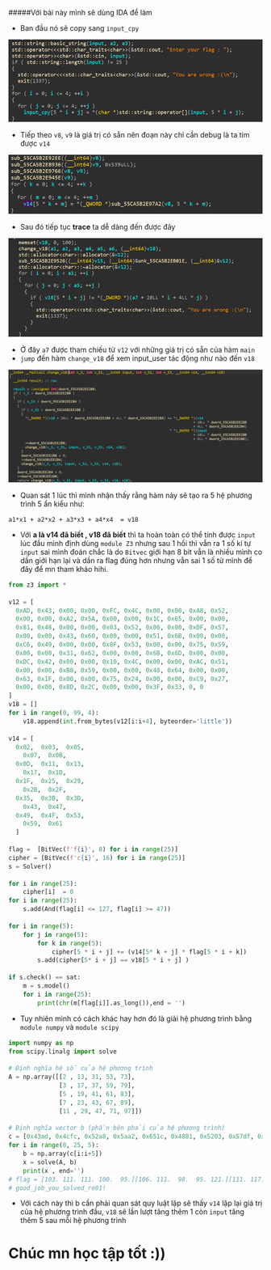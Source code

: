 #####Với bài này mình sẽ dùng IDA để làm
- Ban đầu nó sẽ copy sang `input_cpy` 

![pic1](Image/pic1.png)
- Tiếp theo `v8`, `v9` là giá trị có sẵn nên đoạn này chỉ cần debug là ta tim được `v14`

![pic2](Image/pic2.png)
- Sau đó tiếp tục **trace** ta dễ dàng đến được đây 

![pic3](Image/pic3.png)
- Ở đây `a7` được tham chiếu từ `v12` với những giá trị có sẵn của hàm `main`
- `jump` đến hàm `change_v18` để xem input_user tác động như nào đến `v18`

![pic4](Image/pic4.png)
- Quan sát 1 lúc thì mình nhận thấy rằng hàm này sẽ tạo ra 5 hệ phương trình 5 ẩn kiểu như:
```
a1*x1 + a2*x2 + a3*x3 + a4*x4  = v18
```
- Với **a là v14 đã biết , v18 đã biết** thì ta hoàn toàn có thể tính được `input` lúc đầu mình định dùng `module Z3` nhưng sau 1 hồi thì vẫn ra 1 số kí tự `input` sai mình đoán chắc là do `Bitvec` giới hạn 8 bit vẫn là nhiều mình co dần giới hạn lại và dần ra flag đúng hơn nhưng vẫn sai 1 số từ mình để đây để mn tham khảo hihi.
```python
from z3 import *

v12 = [
  0xAD, 0x43, 0x00, 0x00, 0xFC, 0x4C, 0x00, 0x00, 0xA8, 0x52, 
  0x00, 0x00, 0xA2, 0x5A, 0x00, 0x00, 0x1C, 0x65, 0x00, 0x00, 
  0x81, 0x48, 0x00, 0x00, 0x03, 0x52, 0x00, 0x00, 0xDF, 0x57, 
  0x00, 0x00, 0x43, 0x60, 0x00, 0x00, 0x51, 0x6B, 0x00, 0x00, 
  0xC6, 0x49, 0x00, 0x00, 0x8F, 0x53, 0x00, 0x00, 0x75, 0x59, 
  0x00, 0x00, 0x31, 0x62, 0x00, 0x00, 0x6B, 0x6D, 0x00, 0x00, 
  0xDC, 0x42, 0x00, 0x00, 0x10, 0x4C, 0x00, 0x00, 0xAC, 0x51, 
  0x00, 0x00, 0xB8, 0x59, 0x00, 0x00, 0x48, 0x64, 0x00, 0x00, 
  0x63, 0x1F, 0x00, 0x00, 0x75, 0x24, 0x00, 0x00, 0xC9, 0x27, 
  0x00, 0x00, 0x8D, 0x2C, 0x00, 0x00, 0x3F, 0x33, 0, 0
]
v18 = []
for i in range(0, 99, 4):
    v18.append(int.from_bytes(v12[i:i+4], byteorder='little'))

v14 = [
  0x02,  0x03,  0x05,  
    0x07,  0x0B,  
  0x0D,  0x11,  0x13,  
    0x17,  0x1D,  
  0x1F,  0x25,  0x29,  
    0x2B,  0x2F,  
  0x35,  0x3B,  0x3D,  
    0x43,  0x47,  
  0x49,  0x4F,  0x53,  
    0x59,  0x61
  ]

flag =  [BitVec(f'f{i}', 8) for i in range(25)]
cipher = [BitVec(f'c{i}', 16) for i in range(25)]
s = Solver()

for i in range(25):
    cipher[i]  = 0
for i in range(25):
    s.add(And(flag[i] <= 127, flag[i] >= 47))

for i in range(5):
    for j in range(5):
        for k in range(5):
            cipher[5 * i + j] += (v14[5* k + j] * flag[5 * i + k]) 
        s.add(cipher[5* i + j] == v18[5 * i + j] )

if s.check() == sat:
    m = s.model()
    for i in range(25):
        print(chr(m[flag[i]].as_long()),end = '')
``` 
- Tuy nhiên mình có cách khác hay hơn đó là giải hệ phương trình bằng `module numpy` và `module scipy`
```python
import numpy as np
from scipy.linalg import solve

# Định nghĩa hệ số của hệ phương trình
A = np.array([[2 , 13, 31, 53, 73],
              [3 , 17, 37, 59, 79],
              [5 , 19, 41, 61, 83],
              [7 , 23, 43, 67, 89],
              [11 , 29, 47, 71, 97]])

# Định nghĩa vector b (phần bên phải của hệ phương trình)
c = [0x43ad, 0x4cfc, 0x52a8, 0x5aa2, 0x651c, 0x4881, 0x5203, 0x57df, 0x6043, 0x6b51, 0x49c6, 0x538f, 0x5975, 0x6231, 0x6d6b, 0x42dc, 0x4c10, 0x51ac, 0x59b8, 0x6448, 0x1f63, 0x2475, 0x27c9, 0x2c8d, 0x333f]
for i in range(0, 25, 5):
    b = np.array(c[i:i+5])
    x = solve(A, b)
    print(x , end='')
# flag = [103. 111. 111. 100.  95.][106. 111.  98.  95. 121.][111. 117.  95. 115. 111.][108. 118. 101. 100.  95.][114. 101.  48.  49.  33.]
# good_job_you_solved_re01!
```
- Với cách này thì b cần phải quan sát quy luật lặp sẽ thấy `v14` lặp lại giá trị của hệ phương trình đầu, `v18` sẽ lần lượt tăng thêm 1 còn `input` tăng thêm 5 sau mỗi hệ phương trình 
# Chúc mn học tập tốt :))